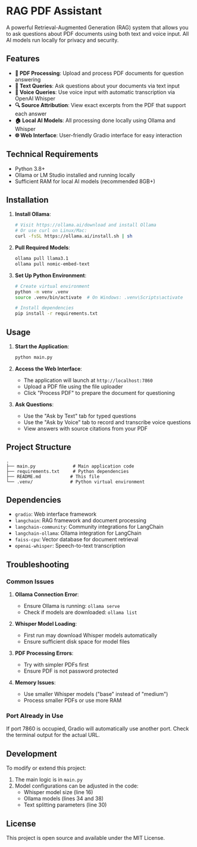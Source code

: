 # RAG PDF Assistant

A powerful Retrieval-Augmented Generation (RAG) system that allows you to ask questions about PDF documents using both text and voice input. All AI models run locally for privacy and security.

## Features

- **📄 PDF Processing**: Upload and process PDF documents for question answering
- **💬 Text Queries**: Ask questions about your documents via text input
- **🎤 Voice Queries**: Use voice input with automatic transcription via OpenAI Whisper
- **🔍 Source Attribution**: View exact excerpts from the PDF that support each answer
- **🏠 Local AI Models**: All processing done locally using Ollama and Whisper
- **🌐 Web Interface**: User-friendly Gradio interface for easy interaction

## Technical Requirements

- Python 3.8+
- Ollama or LM Studio installed and running locally
- Sufficient RAM for local AI models (recommended 8GB+)

## Installation

1. **Install Ollama**: 
   ```bash
   # Visit https://ollama.ai/download and install Ollama
   # Or use curl on Linux/Mac:
   curl -fsSL https://ollama.ai/install.sh | sh
   ```

2. **Pull Required Models**:
   ```bash
   ollama pull llama3.1
   ollama pull nomic-embed-text
   ```

3. **Set Up Python Environment**:
   ```bash
   # Create virtual environment
   python -m venv .venv
   source .venv/bin/activate  # On Windows: .venv\Scripts\activate

   # Install dependencies
   pip install -r requirements.txt
   ```

## Usage

1. **Start the Application**:
   ```bash
   python main.py
   ```

2. **Access the Web Interface**: 
   - The application will launch at `http://localhost:7860`
   - Upload a PDF file using the file uploader
   - Click "Process PDF" to prepare the document for questioning

3. **Ask Questions**:
   - Use the "Ask by Text" tab for typed questions
   - Use the "Ask by Voice" tab to record and transcribe voice questions
   - View answers with source citations from your PDF

## Project Structure

```
.
├── main.py              # Main application code
├── requirements.txt     # Python dependencies
├── README.md           # This file
└── .venv/              # Python virtual environment
```

## Dependencies

- `gradio`: Web interface framework
- `langchain`: RAG framework and document processing
- `langchain-community`: Community integrations for LangChain
- `langchain-ollama`: Ollama integration for LangChain
- `faiss-cpu`: Vector database for document retrieval
- `openai-whisper`: Speech-to-text transcription

## Troubleshooting

### Common Issues

1. **Ollama Connection Error**:
   - Ensure Ollama is running: `ollama serve`
   - Check if models are downloaded: `ollama list`

2. **Whisper Model Loading**:
   - First run may download Whisper models automatically
   - Ensure sufficient disk space for model files

3. **PDF Processing Errors**:
   - Try with simpler PDFs first
   - Ensure PDF is not password protected

4. **Memory Issues**:
   - Use smaller Whisper models ("base" instead of "medium")
   - Process smaller PDFs or use more RAM

### Port Already in Use

If port 7860 is occupied, Gradio will automatically use another port. Check the terminal output for the actual URL.

## Development

To modify or extend this project:

1. The main logic is in `main.py`
2. Model configurations can be adjusted in the code:
   - Whisper model size (line 16)
   - Ollama models (lines 34 and 38)
   - Text splitting parameters (line 30)

## License

This project is open source and available under the MIT License.